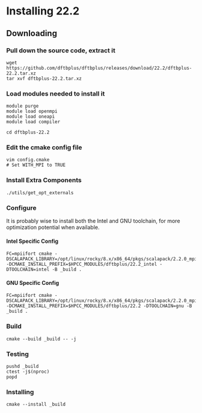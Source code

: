 # Installing 22.2

## Downloading

### Pull down the source code, extract it

```
wget https://github.com/dftbplus/dftbplus/releases/download/22.2/dftbplus-22.2.tar.xz
tar xvf dftbplus-22.2.tar.xz
```

### Load modules needed to install it

```
module purge
module load openmpi
module load oneapi
module load compiler

cd dftbplus-22.2
```

### Edit the cmake config file

```
vim config.cmake
# Set WITH_MPI to TRUE
```

### Install Extra Components

```
./utils/get_opt_externals
```

### Configure

It is probably wise to install both the Intel and GNU toolchain, for more optimization potential when available.

#### Intel Specific Config

```
FC=mpiifort cmake -DSCALAPACK_LIBRARY=/opt/linux/rocky/8.x/x86_64/pkgs/scalapack/2.2.0_mpiifort/lib/libscalapack.a -DCMAKE_INSTALL_PREFIX=$HPCC_MODULES/dftbplus/22.2_intel -DTOOLCHAIN=intel -B _build .
```

#### GNU Specific Config

```
FC=mpiifort cmake -DSCALAPACK_LIBRARY=/opt/linux/rocky/8.x/x86_64/pkgs/scalapack/2.2.0_mpiifort/lib/libscalapack.a -DCMAKE_INSTALL_PREFIX=$HPCC_MODULES/dftbplus/22.2 -DTOOLCHAIN=gnu -B _build .
```

### Build

```
cmake --build _build -- -j
```

### Testing

```
pushd _build
ctest -j$(nproc)
popd
```

### Installing

```
cmake --install _build
```
